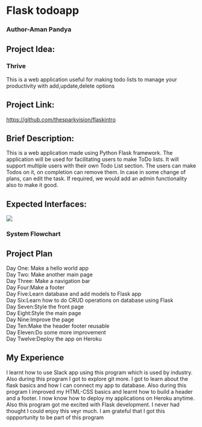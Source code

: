 # Flask todoapp
<h3>Author-Aman Pandya</h3>

<h2>Project Idea:</h2>

<h3>Thrive</h3>
This is a web application useful for making todo lists to manage your productivity with add,update,delete options

<h2>Project Link:</h2>

https://github.com/thesparkvision/flaskintro

<h2>Brief Description:</h2>

This is a web application made using Python Flask framework. The application will be used for facilitating users to make ToDo lists. It will support multiple users with their own Todo List section. The users can make Todos on it, on completion can remove them. In case in some change of plans, can edit the task. If required, we would add an admin functionality also to make it good.

<h2>Expected Interfaces:</h2>

<img src="https://github.com/thesparkvision/flaskintro/blob/master/prj1.png">
<br>
<h3>System Flowchart</h3>

<h2>Project Plan</h2>

Day One: Make a hello world app<br/>
Day Two: Make another main page<br/>
Day Three: Make a navigation bar<br/>
Day Four:Make a footer<br/>
Day Five:Learn database and add models to Flask app<br/>
Day Six:Learn how to do CRUD operations on database using Flask<br/>
Day Seven:Style the front page<br/>
Day Eight:Style the main page<br/>
Day Nine:Improve the page<br/>
Day Ten:Make the header footer reusable<br/>
Day Eleven:Do some more improvement<br/>
Day Twelve:Deploy the app on Heroku<br/>

<h2>My Experience</h2>

I learnt how to use Slack app using this program which is used by industry. Also during this program I got to explore git more.
I got to learn about the flask basics and how I can connect my app to database. Also during this program I improved my HTML-CSS basics and learnt how to build a header and a footer. I now know how to deploy my applications on Heroku anytime. Also this program got me excited with Flask development. I never had thought I could enjoy this veyr much. I am grateful that I got this oppportunity to be part of this program

